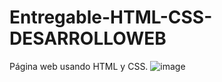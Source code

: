 # Entregable-HTML-CSS-DESARROLLOWEB
Página web usando HTML y CSS.
![image](https://github.com/SOFTHAMCKK/Entregable-HTML-CSS-DESARROLLOWEB/assets/141162798/0e6d4611-5d26-44af-acbe-7920f5416aec)
